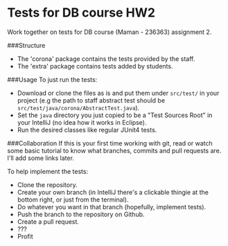# Tests for DB course HW2
Work together on tests for DB course (Maman - 236363) assignment 2.

###Structure
- The 'corona' package contains the tests provided by the staff.
- The 'extra' package contains tests added by students.

###Usage
To just run the tests: 
- Download or clone the files as is and put them
under `src/test/` in your project (e.g the path to staff abstract 
test should be `src/test/java/corona/AbstractTest.java`).
- Set the `java` directory you just copied to be a 
"Test Sources Root" in your IntelliJ (no idea how it works
in Eclipse).
- Run the desired classes like regular JUnit4 tests.

###Collaboration
If this is your first time working with git, read or watch some 
basic tutorial to know what branches, commits and 
pull requests are. I'll add some links later.

To help implement the tests:
- Clone the repository.
- Create your own branch (in IntelliJ there's a 
clickable thingie at the bottom right, or just from the terminal).
- Do whatever you want in that branch (hopefully, implement tests).
- Push the branch to the repository on Github.
- Create a pull request.
- ???
- Profit 